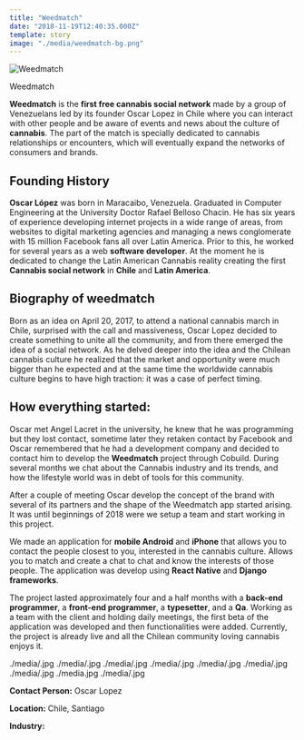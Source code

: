 ```yaml
---
title: "Weedmatch"
date: "2018-11-19T12:40:35.000Z"
template: story
image: "./media/weedmatch-bg.png"
---
```


![Weedmatch](./media/logo.png)

<title-2 align="centered">Weedmatch</title-2>

**Weedmatch** is the **first free cannabis social network** made by a group of Venezuelans led by its founder Oscar Lopez in Chile where
you can interact with other people and be aware of events and news about the culture of **cannabis**.
The part of the match is specially dedicated to cannabis relationships or encounters, which will eventually expand the networks of
consumers and brands.

## Founding History

**Oscar López** was born in Maracaibo, Venezuela. Graduated in Computer Engineering at the University Doctor Rafael Belloso Chacin.
He has six years of experience developing internet projects in a wide range of areas, from websites to digital marketing agencies and
managing a news conglomerate with 15 million Facebook fans all over Latin America. Prior to this, he worked for several years as a web
**software developer**.
At the moment he is dedicated to change the Latin American Cannabis reality creating the first **Cannabis social network** in **Chile**
and **Latin America**.

## Biography of weedmatch

Born as an idea on April 20, 2017, to attend a national cannabis march in Chile, surprised with the call and massiveness, Oscar Lopez decided to create something to unite all the community, and from there emerged the idea of a social network. As he delved deeper into
the idea and the Chilean cannabis culture he realized that the market and opportunity were much bigger than he expected and at the same time the worldwide cannabis culture begins to have high traction: it was a case of perfect timing.

## How everything started:

Oscar met Angel Lacret in the university, he knew that he was programming but they lost contact, sometime later they retaken contact by
Facebook and Oscar remembered that he had a development company and decided to contact him to develop the **Weedmatch** project through Cobuild. During several months we chat about the Cannabis industry and its trends, and how the lifestyle world was in debt of tools for this community. 

After a couple of meeting Oscar develop the concept of the brand with several of its partners and the shape of the Weedmatch app started arising. It was until beginnings of 2018 were we setup a team and start working in this project.

We made an application for **mobile Android** and **iPhone** that allows you to contact the people closest to you, interested in the cannabis culture. Allows you to match and create a chat to chat and know the interests of those people. 
The application was develop using **React Native** and **Django frameworks**.

The project lasted approximately four and a half months with a **back-end programmer**, a **front-end programmer**, a **typesetter**, and a **Qa**. Working as a team with the client and holding daily meetings, the first beta of the application was developed and then functionalities were added. Currently, the project is already live and all the Chilean community loving cannabis enjoys it.

<carousel folder='customer-success-stories'>
./media/.jpg
./media/.jpg
./media/.jpg
./media/.jpg
./media/.jpg
./media/.jpg
./media/.jpg
./media.jpg
./media/.jpg
</carousel>

**Contact Person:** Oscar Lopez

**Location:** Chile, Santiago

**Industry:** 
